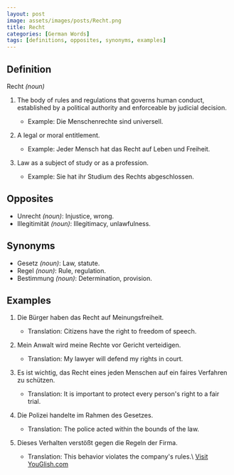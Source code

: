 ```yaml
---
layout: post
image: assets/images/posts/Recht.png
title: Recht
categories: [German Words]
tags: [definitions, opposites, synonyms, examples]
---
```


## Definition
Recht _(noun)_

1. The body of rules and regulations that governs human conduct, established by a political authority and enforceable by judicial decision.
   - Example: Die Menschenrechte sind universell.

2. A legal or moral entitlement.
   - Example: Jeder Mensch hat das Recht auf Leben und Freiheit.

3. Law as a subject of study or as a profession.
   - Example: Sie hat ihr Studium des Rechts abgeschlossen.

## Opposites
- Unrecht _(noun)_: Injustice, wrong.
- Illegitimität _(noun)_: Illegitimacy, unlawfulness.

## Synonyms
- Gesetz _(noun)_: Law, statute.
- Regel _(noun)_: Rule, regulation.
- Bestimmung _(noun)_: Determination, provision.

## Examples
1. Die Bürger haben das Recht auf Meinungsfreiheit.
   - Translation: Citizens have the right to freedom of speech.

2. Mein Anwalt wird meine Rechte vor Gericht verteidigen.
   - Translation: My lawyer will defend my rights in court.

3. Es ist wichtig, das Recht eines jeden Menschen auf ein faires Verfahren zu schützen.
   - Translation: It is important to protect every person's right to a fair trial.

4. Die Polizei handelte im Rahmen des Gesetzes.
   - Translation: The police acted within the bounds of the law.

5. Dieses Verhalten verstößt gegen die Regeln der Firma.
   - Translation: This behavior violates the company's rules.\ <a id="yg-widget-0" class="youglish-widget" data-query="Recht" data-lang="german" data-components="8412" data-auto-start="0" data-bkg-color="theme_light" data-title="How%20to%20pronounce%20Recht%20in%20German"  rel="nofollow" href="https://youglish.com">Visit YouGlish.com</a><script async src="https://youglish.com/public/emb/widget.js" charset="utf-8"></script>